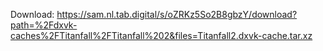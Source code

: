 Download: https://sam.nl.tab.digital/s/oZRKz5So2B8gbzY/download?path=%2Fdxvk-caches%2FTitanfall%2FTitanfall%202&files=Titanfall2.dxvk-cache.tar.xz
